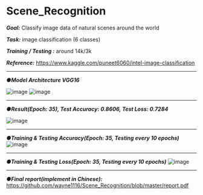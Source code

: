 # Scene_Recognition

***Goal:*** Classify image data of natural scenes around the world

***Task:*** image classification (6 classes)

***Training / Testing :*** around 14k/3k

***Reference:*** https://www.kaggle.com/puneet6060/intel-image-classification 

---

***●Model Architecture  VGG16***

![image](https://github.com/wayne1116/Scene_Recognition/blob/master/result_picture/Model%20Architecture.jpg)
![image](https://github.com/wayne1116/Scene_Recognition/blob/master/result_picture/Convolution.jpg)

---

***●Result(Epoch: 35), Test Accuracy: 0.8606, Test Loss: 0.7284***

![image](https://github.com/wayne1116/Scene_Recognition/blob/master/result_picture/result.png)

---

***●Training & Testing Accuracy(Epoch: 35, Testing every 10 epochs)***
![image](https://github.com/wayne1116/Scene_Recognition/blob/master/result_picture/Acc.png)

---

***●Training & Testing Loss(Epoch: 35, Testing every 10 epochs)***
![image](https://github.com/wayne1116/Scene_Recognition/blob/master/result_picture/Loss.png)

---

***●Final report(implement in Chinese):*** https://github.com/wayne1116/Scene_Recognition/blob/master/report.pdf
